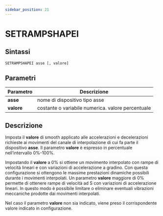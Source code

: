 ```yaml
---
sidebar_position: 21
---
```


# SETRAMPSHAPEI

## Sintassi

  ```
  SETRAMPSHAPEI asse [, valore] 
  ```

## Parametri
|Parametro         | Descrizione                                           |                
|------------------|-------------------------------------------------------|
| **asse**         | nome di dispositivo tipo asse                         |         
| **valore**       | costante o variabile numerica. valore percentuale     |         

## Descrizione
Imposta il **valore** di smooth applicato alle accelerazioni e decelerazioni richieste ai movimenti del canale di interpolazione di cui fa parte il dispositivo **asse**. Il parametro **valore** è espresso in percentuale nell’intervallo 0%-100%. 

Impostando il **valore** a 0% si ottiene un movimento interpolato con rampe di velocità lineari e con variazioni di accelerazione a gradino. Con questa configurazione si ottengono le massime prestazioni dinamiche possibili durante i movimenti interpolati. Un parametro **valore** maggiore di 0% permette di ottenere rampe di velocità ad S con variazioni di accelerazione lineari. In questo modo è possibile limitare o eliminare eventuali vibrazioni meccaniche prodotte dai movimenti interpolati.

Nel caso il parametro **valore** non sia indicato, viene preso il corrispondente valore indicato in configurazione.
